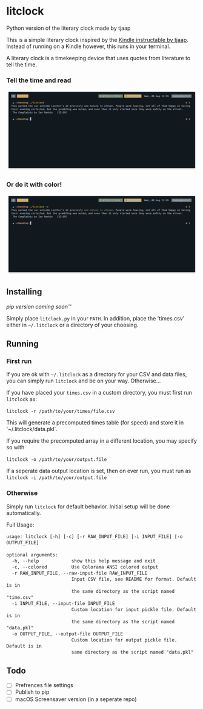 # litclock
Python version of the literary clock made by tjaap

This is a simple literary clock inspired by the [Kindle instructable by tjaap](https://www.instructables.com/id/Literary-Clock-Made-From-E-reader/).
Instead of running on a Kindle however, this runs in your terminal.

A literary clock is a timekeeping device that uses quotes from literature to tell the time.

### Tell the time and read
![Standard](https://github.com/tanishq-dubey/litclock/raw/master/images/im1.png)

### Or do it with color!
![Or With Color](https://github.com/tanishq-dubey/litclock/raw/master/images/im2.png)

## Installing
_pip version coming soon™️_

Simply place `litclock.py` in your `PATH`.
In addition, place the 'times.csv' either in `~/.litclock` or a directory of your choosing.

## Running

### First run 
If you are ok with `~/.litclock` as a directory for your CSV and data files, you can simply run `litclock` and be on your way. Otherwise...

If you have placed your `times.csv` in a custom directory, you must first run `litclock` as:

`litclock -r /path/to/your/times/file.csv`

This will generate a precomputed times table (for speed) and store it in '~/.litclock/data.pkl`.

If you require the precomputed array in a different location, you may specify so with 

`litclock -o /path/to/your/output.file`

If a seperate data output location is set, then on ever run, you must run as `litclock -i /path/to/your/output.file`

### Otherwise

Simply run `litclock` for default behavior. Initial setup will be done automatically.

Full Usage:
```
usage: litclock [-h] [-c] [-r RAW_INPUT_FILE] [-i INPUT_FILE] [-o OUTPUT_FILE]

optional arguments:
  -h, --help            show this help message and exit
  -c, --colored         Use Colorama ANSI colored output
  -r RAW_INPUT_FILE, --raw-input-file RAW_INPUT_FILE
                        Input CSV file, see README for format. Default is in
                        the same directory as the script named "time.csv"
  -i INPUT_FILE, --input-file INPUT_FILE
                        Custom location for input pickle file. Default is in
                        the same directory as the script named "data.pkl"
  -o OUTPUT_FILE, --output-file OUTPUT_FILE
                        Custom location for output pickle file. Default is in
                        same directory as the script named "data.pkl"
```


## Todo
 - [ ] Prefrences file settings
 - [ ] Publish to pip
 - [ ] macOS Screensaver version (in a seperate repo)
